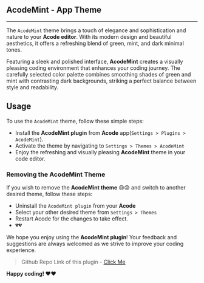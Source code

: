 ## AcodeMint - App Theme
------

The `AcodeMint` theme brings a touch of elegance and sophistication and nature to your **Acode editor**. With its modern design and beautiful aesthetics, it offers a refreshing blend of green, mint, and dark minimal tones.

Featuring a sleek and polished interface, **AcodeMint** creates a visually pleasing coding environment that enhances your coding journey. The carefully selected color palette combines smoothing shades of green and mint with contrasting dark backgrounds, striking a perfect balance between style and readability.

Usage
------

To use the `AcodeMint` theme, follow these simple steps:

- Install the **AcodeMint plugin** from **Acode** app(`Settings > Plugins > AcodeMint`).
- Activate the theme by navigating to `Settings > Themes > AcodeMint`
- Enjoy the refreshing and visually pleasing **AcodeMint** theme in your code editor.

### Removing the AcodeMint Theme

If you wish to remove the **AcodeMint theme** 😢😓 and switch to another desired theme, follow these steps:

- Uninstall the `AcodeMint plugin` from your **Acode**
- Select your other desired theme from `Settings > Themes`
- Restart Acode for the changes to take effect.
- 💔💔

We hope you enjoy using the **AcodeMint plugin**! Your feedback and suggestions are always welcomed as we strive to improve your coding experience.

> Github Repo Link of this plugin - [Click Me](https://github.com/bajrangCoder/AcodeMint)

**Happy coding! ♥️♥️**